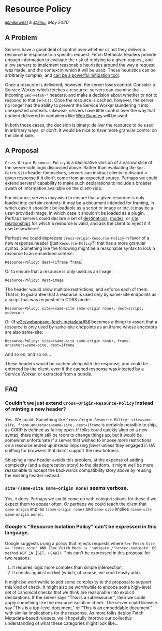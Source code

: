 # Resource Policy

_[@mikewest](https://github.com/mikewest) & [@kinu](https://github.com/kinu), May 2020_

## A Problem

Servers have a good deal of control over whether or not they deliver a resource in response to a specific request. Fetch Metadata headers provide enough information to evaluate the risk of replying to a given request, and allow servers to implement reasonable heuristics around the way a request was made, and the context in which it will be used. These heuristics can be arbitrarily complex, and [can be a powerful mitigation tool](https://secmetadata.appspot.com/).

Once a resource is delivered, however, the server loses control. Consider a Service Worker which fetches a resource: servers can examine the incoming `Sec-Fetch-*` headers, and make a decision about whether or not to respond to that `fetch()`. Once the resource is cached, however, the server no longer has the ability to prevent the Service Worker laundering it into unexpected contexts. Likewise, servers have little control over the way that content delivered in containers like [Web Bundles](https://web.dev/web-bundles/) will be used.

In both these cases, the decision is binary: deliver the resource to be used in arbitrary ways, or don't. It would be nice to have more granular control on the client side.

## A Proposal

`Cross-Origin-Resource-Policy` is a declarative version of a narrow slice of the server-side logic discussed above. Rather than evaluating the `Sec-Fetch-Site` header themselves, servers can instruct clients to discard a given response if it didn't come from an expected source. Perhaps we could extend servers' capability to make such declarations to include a broader swath of information available on the client-side.

For instance, servers may wish to ensure that a given resource is only loaded into certain contexts: it may be a document intended for framing, in which case it shouldn't be loadable as a script or image or etc. It may be a user-provided image, in which case it shouldn't be loaded as a plugin. Perhaps servers could declare a set of [destinations](https://www.w3.org/TR/fetch-metadata/#sec-fetch-dest-header), [modes](https://www.w3.org/TR/fetch-metadata/#sec-fetch-mode-header), or [site relationships](https://www.w3.org/TR/fetch-metadata/#sec-fetch-site-header) for which a resource is valid, and ask the client to reject it if used elsewhere?

Perhaps we could deprecate `Cross-Origin-Resource-Policy` in favor of a new response header (just `Resource-Policy`?) that has a more granular syntax. Something like the following might be a reasonable syntax to lock a resource to an embedded context:

```http
Resource-Policy: dest=(iframe frame)
```

Or to ensure that a resource is only used as an image:

```http
Resource-Policy: dest=image
```

The header would allow multiple restrictions, and enforce each of them. That is, to guarantee that a resource is used only by same-site endpoints as a script that was requested in CORS mode:

```http
Resource-Policy: site=(same-site same-origin none), dest=script, mode=cors
```

Or (if [w3c/webappsec-fetch-metadata#56](https://github.com/w3c/webappsec-fetch-metadata/issues/56) becomes a thing) to assert that a resource is only used by same-site endpoints as an iframe whose ancestors are also same-site:

```http
Resource-Policy: site=(same-site same-origin none), frame-ancestors=same-site, dest=iframe
```

And so on, and so on...

These headers would be cached along with the response, and could be enforced by the client, even if the cached response was injected by a Service Worker, or extracted from a bundle. 

## FAQ

### Couldn't we just extend `Cross-Origin-Resource-Policy` instead of minting a new header?

Yes. We could. Something like `Cross-Origin-Resource-Policy: site=same-site, frame-ancestors=same-site, dest=iframe` is certainly possible to ship, as CORP is defined as failing open. If folks could quickly align on a new syntax, there might still be room to change things up, but it would be somewhat unfortunate if a server that wished to impose _more_ restrictions on a resource ended up instead imposing _fewer_ unless they engaged in UA sniffing for browsers that didn't support the new hotness.

Shipping a new header avoids this problem, at the expense of adding complexity (and a deprecation story) to the platform. It might well be more reasonable to accept the backwards compatibility story above by reusing the existing header instead.

### `site=(same-site same-origin none)` seems verbose.

Yes, it does. Perhaps we could come up with categorizations for these if we expect them to appear often. Or perhaps we could teach the client that `same-origin` implies `(same-origin none)` and `same-site` implies `(same-site same-origin none)`.

### Google's "Resource Isolation Policy" can't be expressed in this language.

Google suggests using a policy that rejects requests where `Sec-Fetch-Site == 'cross-site' AND (Sec-Fetch-Mode != 'navigate'/'nested-navigate' OR method NOT IN [GET, HEAD])`. This can't be expressed in this proposal for two reasons:

1. It requires logic more complex than simple intersection.
2. It checks against `method` (which, of course, we could easily add).

It might be worthwhile to add some complexity to the proposal to support this kind of check. It might also be worthwhile to encode some high-level set of canonical checks that we think are reasonable into explicit declarations. If the server says "This is a subresource.", then we could apply something like the resource isolation check. The server could likewise say "This is a top-level document." or "This is an embeddable document." with similar implications for the response. As more folks deploy Fetch Metadata-based rulesets, we'll hopefully improve our collective understanding of what these categories might look like...
